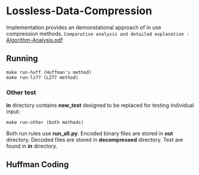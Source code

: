 # Lossless-Data-Compression
Implementation provides an demonstational approach of in use compression methods.
` Comparative analysis and detailed explanation : `
[Algorithm-Analysis.pdf](./Algorithm-Analysis.pdf)

## Running
``` 
make run-huff (Huffman's method)
make run-lz77 (LZ77 method)
```
### Other test
**in** directory contains **new_test** designed to be replaced for testing individual input:
```
make run-other (both methods)
```
Both run rules use **run_all.py**. Encoded binary files are stored in **out** directory. Decoded files are stored in **decompressed** directory. Test are found in **in** directory.
## Huffman Coding



